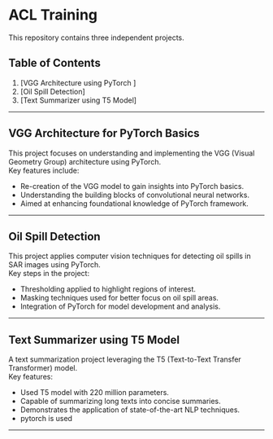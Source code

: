# ACL Training

This repository contains three independent projects.

## Table of Contents
1. [VGG Architecture using PyTorch ]
2. [Oil Spill Detection]
3. [Text Summarizer using T5 Model]

---

## VGG Architecture for PyTorch Basics

This project focuses on understanding and implementing the VGG (Visual Geometry Group) architecture using PyTorch.  
Key features include:
- Re-creation of the VGG model to gain insights into PyTorch basics.
- Understanding the building blocks of convolutional neural networks.
- Aimed at enhancing foundational knowledge of PyTorch framework.

---

## Oil Spill Detection

This project applies computer vision techniques for detecting oil spills in SAR images using PyTorch.  
Key steps in the project:
- Thresholding applied to highlight regions of interest.
- Masking techniques used for better focus on oil spill areas.
- Integration of PyTorch for model development and analysis.

---

## Text Summarizer using T5 Model

A text summarization project leveraging the T5 (Text-to-Text Transfer Transformer) model.  
Key features:
- Used T5 model with 220 million parameters.
- Capable of summarizing long texts into concise summaries.
- Demonstrates the application of state-of-the-art NLP techniques.
- pytorch is used

---

